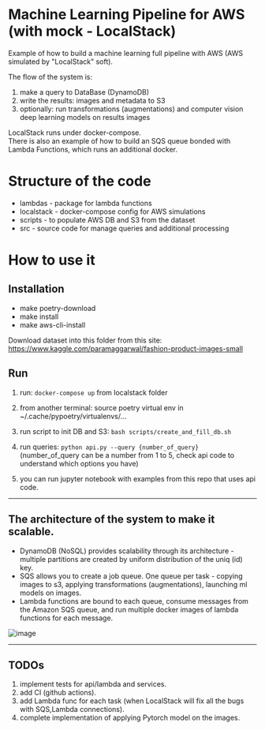 # Machine Learning Pipeline for AWS (with mock - LocalStack)

Example of how to build a machine learning full pipeline with AWS
(AWS simulated by "LocalStack" soft).

The flow of the system is:
1) make a query to DataBase (DynamoDB)
2) write the results: images and metadata to S3
3) optionally: run transformations (augmentations) and computer vision deep learning models on results images

LocalStack runs under docker-compose.  
There is also an example of how to build an SQS queue bonded
with Lambda Functions, which runs an additional docker.

# Structure of the code

* lambdas - package for lambda functions
* localstack - docker-compose config for AWS simulations
* scripts - to populate AWS DB and S3 from the dataset
* src - source code for manage queries and additional processing

# How to use it

## Installation

* make poetry-download
* make install
* make aws-cli-install

Download dataset into this folder from this site:
https://www.kaggle.com/paramaggarwal/fashion-product-images-small

## Run

1) run: `docker-compose up` from localstack folder
2) from another terminal: source poetry virtual env in  ~/.cache/pypoetry/virtualenvs/...
3) run script to init DB and S3: `bash scripts/create_and_fill_db.sh` 
4) run queries: `python api.py --query {number_of_query}`                                                                       
   (number_of_query can be a number from 1 to 5, check api code to understand which options you have)

5) you can run jupyter notebook with examples from this repo that uses api code.

---
## The architecture of the system to make it scalable.

* DynamoDB (NoSQL) provides scalability through its architecture - multiple partitions are created by uniform distribution of the uniq (id) key.
* SQS allows you to create a job queue. One queue per task - copying images to s3, applying transformations (augmentations), launching ml models on images.
* Lambda functions are bound to each queue, consume messages from the Amazon SQS queue, and run multiple docker images of lambda functions for each message.


![image](https://user-images.githubusercontent.com/10304038/125674920-127f026c-423d-41fb-a6b1-ba5448b279eb.png)

---
## TODOs

1) implement tests for api/lambda and services.
2) add CI (github actions).
3) add Lambda func for each task (when LocalStack will fix all the bugs with SQS,Lambda connections).
4) complete implementation of applying Pytorch model on the images.
